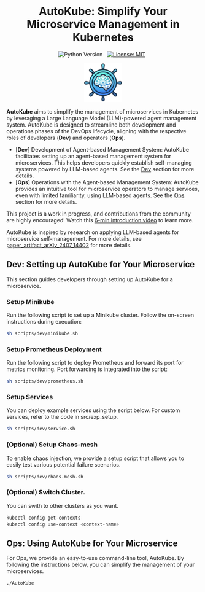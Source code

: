 <h1 align="center">
    <b>AutoKube: Simplify Your Microservice Management in Kubernetes</b>
</h1>


<div align="center">

![Python Version](https://img.shields.io/badge/Python-3776AB?&logo=python&logoColor=white-blue&label=3.9%20%7C%203.10%20%7C%203.11)&ensp;
[![License: MIT](https://img.shields.io/badge/License-MIT-yellow.svg)](https://opensource.org/licenses/MIT)&ensp;

</div>

<div align="center">
    <img src="assets/AutoKube.png" width="100">
</div>

**AutoKube** aims to simplify the management of microservices in Kubernetes by leveraging a Large Language Model (LLM)-powered agent management system. AutoKube is designed to streamline both development and operations phases of the DevOps lifecycle, aligning with the respective roles of developers (**Dev**) and operators (**Ops**).
* [**Dev**] Development of Agent-based Management System: AutoKube facilitates setting up an agent-based management system for microservices. This helps developers quickly establish self-managing systems powered by LLM-based agents. See the [Dev](#dev) section for more details.
* [**Ops**] Operations with the Agent-based Management System: AutoKube provides an intuitive tool for microservice operators to manage services, even with limited familiarity, using LLM-based agents. See the [Ops](#ops) section for more details.

This project is a work in progress, and contributions from the community are highly encouraged! Watch this [6-min introduction video](https://youtu.be/IFFLb5mgzY0) to learn more.

AutoKube is inspired by research on applying LLM-based agents for microservice self-management. For more details, see [paper_artifact_arXiv_2407_14402](../paper_artifact_arXiv_2407_14402/README.md) for more details. 


## Dev: Setting up AutoKube for Your Microservice
This section guides developers through setting up AutoKube for a microservice.
### Setup Minikube
Run the following script to set up a Minikube cluster. Follow the on-screen instructions during execution:
```bash
sh scripts/dev/minikube.sh
```

### Setup Prometheus Deployment
Run the following script to deploy Prometheus and forward its port for metrics monitoring. Port forwarding is integrated into the script:
```bash
sh scripts/dev/prometheus.sh
```

### Setup Services
You can deploy example services using the script below. For custom services, refer to the code in src/exp_setup.

```bash
sh scripts/dev/service.sh
```
### (Optional) Setup Chaos-mesh
To enable chaos injection, we provide a setup script that allows you to easily test various potential failure scenarios.

```bash
sh scripts/dev/chaos-mesh.sh 
```

### (Optional) Switch Cluster.
You can swith to other clusters as you want.
```bash
kubectl config get-contexts
kubectl config use-context <context-name>
```


## Ops: Using AutoKube for Your Microservice
For Ops, we provide an easy-to-use command-line tool, AutoKube. By following the instructions below, you can simplify the management of your microservices.
```bash
./AutoKube
```
